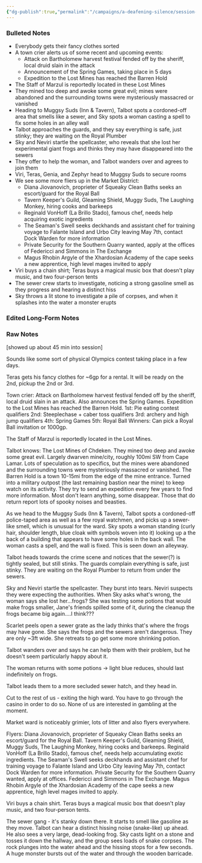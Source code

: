 ```yaml
---
{"dg-publish":true,"permalink":"/campaigns/a-deafening-silence/session-notes/session-23/"}
---
```


### Bulleted Notes
- Everybody gets their fancy clothes sorted 
- A town crier alerts us of some recent and upcoming events:
	- Attack on Bartholomew harvest festival fended off by the sheriff, local druid slain in the attack 
	- Announcement of the Spring Games, taking place in 5 days
	- Expedition to the Lost Mines has reached the Barren Hold 
- The Staff of Marzul is reportedly located in these Lost Mines
- They mined too deep and awoke some great evil; mines were abandoned and the surrounding towns were mysteriously massacred or vanished
- Heading to Muggsy Suds (Inn & Tavern), Talbot spots a cordoned-off area that smells like a sewer, and Sky spots a woman casting a spell to fix some holes in an alley wall 
- Talbot approaches the guards, and they say everything is safe, just stinky; they are waiting on the Royal Plumber
- Sky and Neviri startle the spellcaster, who reveals that she lost her experimental giant frogs and thinks they may have disappeared into the sewers
- They offer to help the woman, and Talbot wanders over and agrees to join them 
- Viri, Teras, Genia, and Zephyr head to Muggsy Suds to secure rooms 
- We see some more fliers up in the Market District:
	- Diana Jiovanovich, proprieter of Squeaky Clean Baths seeks an escort/guard for the Royal Ball 
	- Tavern Keeper's Guild, Gleaming Shield, Muggy Suds, The Laughing Monkey, hiring cooks and barkeeps 
	- Reginald VonHoff (La Brillo Stado), famous chef, needs help acquiring exotic ingredients
	- The Seaman's Swell seeks deckhands and assistant chef for training voyage to Falante Island and Urbo City leaving May 7th, contact Dock Warden for more information 
	- Private Security for the Southern Quarry wanted, apply at the offices of Federicci and Simmons in The Exchange 
	- Magus Rhobin Argyle of the Xhardosian Academy of the cape seeks a new apprentice, high level mages invited to apply
- Viri buys a chain shirt; Teras buys a magical music box that doesn't play music, and two four-person tents 
- The sewer crew starts to investigate, noticing a strong gasoline smell as they progress and hearing a distinct hiss 
- Sky throws a lit stone to investigate a pile of corpses, and when it splashes into the water a monster erupts

### Edited Long-Form Notes 

### Raw Notes

[showed up about 45 min into session]

Sounds like some sort of physical Olympics contest taking place in a few days.

Teras gets his fancy clothes for ~6gp for a rental. It will be ready on the 2nd, pickup the 2nd or 3rd. 

Town crier: Attack on Bartholomew harvest festival fended off by the sheriff, local druid slain in an attack. Also announces the Spring Games. Expedition to the Lost Mines has reached the Barren Hold.
1st: Pie eating contest qualifiers
2nd: Steeplechase + caber toss qualifiers
3rd: archery and high jump qualifiers
4th: Spring Games 
5th: Royal Ball
Winners: Can pick a Royal Ball invitation or 1000gp.

The Staff of Marzul is reportedly located in the Lost Mines.

Talbot knows: The Lost Mines of Chdeken. They mined too deep and awoke some great evil. Largely dwarven mine/city, roughly 100mi SW from Cape Lamar. Lots of speculation as to specifics, but the mines were abandoned and the surrounding towns were mysteriously massacred or vanished. The Barren Hold is a town 10-15mi from the edge of the mine entrance. Turned into a military outpost (the last remaining bastion near the mine) to keep watch on its activity. They try to send an expedition every few years to find more information. Most don't learn anything, some disappear. Those that do return report lots of spooky noises and beasties.

As we head to the Muggsy Suds (Inn & Tavern), Talbot spots a cordoned-off police-taped area as well as a few royal watchmen, and picks up a sewer-like smell, which is unusual for the ward. Sky spots a woman standing (curly hair, shoulder length, blue cloak with symbols woven into it) looking up a the back of a building that appears to have some holes in the back wall. The woman casts a spell, and the wall is fixed. This is seen down an alleyway.

Talbot heads towards the crime scene and notices that the sewer(?) is tightly sealed, but still stinks. The guards complain everything is safe, just stinky. They are waiting on the Royal Plumber to return from under the sewers.

Sky and Neviri startle the spellcaster. They burst into tears. Neviri suspects they were expecting the authorities. When Sky asks what's wrong, the woman says she lost her...frogs? She was testing some potions that would make frogs smaller, Jane's friends spilled some of it, during the cleanup the frogs became big again....I think???

Scarlet peels open a sewer grate as the lady thinks that's where the frogs may have gone. She says the frogs and the sewers aren't dangerous. They are only ~3ft wide. She retreats to go get some more shrinking potion.

Talbot wanders over and says he can help them with their problem, but he doesn't seem particularly happy about it.

The woman returns with some potions -> light blue reduces, should last indefinitely on frogs. 

Talbot leads them to a more secluded sewer hatch, and they head in.

Cut to the rest of us - exiting the high ward. You have to go through the casino in order to do so. None of us are interested in gambling at the moment. 

Market ward is noticeably grimier, lots of litter and also flyers everywhere.

Flyers: Diana Jiovanovich, proprieter of Squeaky Clean Baths seeks an escort/guard for the Royal Ball. Tavern Keeper's Guild, Gleaming Shield, Muggy Suds, The Laughing Monkey, hiring cooks and barkeeps. Reginald VonHoff (La Brillo Stado), famous chef, needs help accumulating exotic ingredients. The Seaman's Swell seeks deckhands and assistant chef for training voyage to Falante Island and Urbo City leaving May 7th, contact Dock Warden for more information. Private Security for the Southern Quarry wanted, apply at offices. Federicci and Simmons in The Exchange. Magus Rhobin Argyle of the Xhardosian Academy of the cape seeks a new apprentice, high level mages invited to apply. 

Viri buys a chain shirt. Teras buys a magical music box that doesn't play music, and two four-person tents.

The sewer gang - it's stanky down there. It starts to smell like gasoline as they move. Talbot can hear a distinct hissing noise (snake-like) up ahead. He also sees a very large, dead-looking frog.  Sky casts light on a stone and tosses it down the hallway, and the group sees loads of snake corpses. The rock plunges into the water ahead and the hissing stops for a few seconds. A huge monster bursts out of the water and through the wooden barricade.